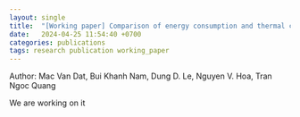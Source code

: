 ```yaml
---
layout: single
title:  "[Working paper] Comparison of energy consumption and thermal comfort between rooms with inverter and non-inverter air conditioning in Hanoi, Vietnam"
date:   2024-04-25 11:54:40 +0700
categories: publications
tags: research publication working_paper
---
```

Author: Mac Van Dat, Bui Khanh Nam, Dung D. Le, Nguyen V. Hoa, Tran Ngoc Quang

We are working on it
